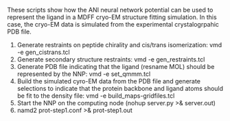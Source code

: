 These scripts show how the ANI neural network potential can be used to represent the ligand in
a MDFF cryo-EM structure fitting simulation. In this case, the cryo-EM data is simulated from 
the experimental crystalogrpahic PDB file.

1. Generate restraints on peptide chirality and cis/trans isomerization: vmd -e gen_cistrans.tcl  
2. Generate secondary structure restraints: vmd -e gen_restraints.tcl
3. Generate PDB file indicating that the ligand (resname MOL) should be represented by the NNP: vmd -e set_qmmm.tcl
4. Build the simulated cyro-EM data from the PDB file and generate selections to indicate that the protein backbone and ligand atoms should be fit to the density file: vmd -e build_maps-gridfiles.tcl
5. Start the NNP on the computing node (nohup server.py >& server.out)
5. namd2 prot-step1.conf >& prot-step1.out

